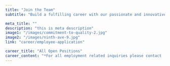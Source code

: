 ```yaml
---
title: "Join the Team"
subtitle: "Build a fulfilling career with our passionate and innovative workforce"

meta_title: ""
description: "this is meta description"
image1: "/images/commitment-to-quality-2.jpg"
image2: "/images/ninth-ave-9.jpg"
link: "career/employee-application"

career_title: "All Open Positions"
career_content: "*For all employment related inquiries please contact [__**ninthHR@ninthavenuefoods.com**__](mailto:ninthHR@ninthavenuefoods.com)"
---
```

